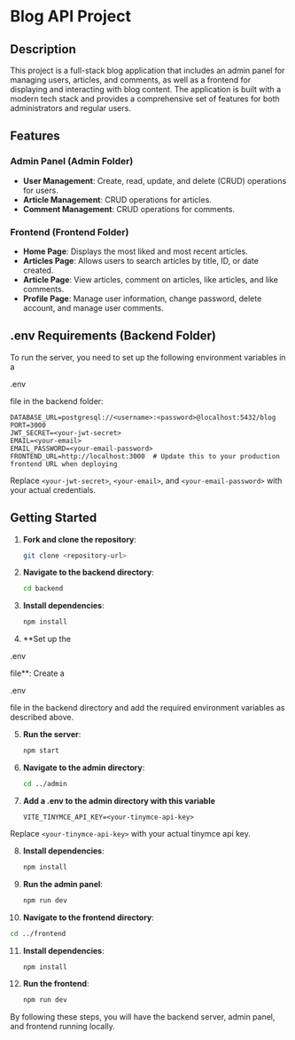 # Blog API Project

## Description

This project is a full-stack blog application that includes an admin panel for managing users, articles, and comments, as well as a frontend for displaying and interacting with blog content. The application is built with a modern tech stack and provides a comprehensive set of features for both administrators and regular users.

## Features

### Admin Panel (Admin Folder)

- **User Management**: Create, read, update, and delete (CRUD) operations for users.
- **Article Management**: CRUD operations for articles.
- **Comment Management**: CRUD operations for comments.

### Frontend (Frontend Folder)

- **Home Page**: Displays the most liked and most recent articles.
- **Articles Page**: Allows users to search articles by title, ID, or date created.
- **Article Page**: View articles, comment on articles, like articles, and like comments.
- **Profile Page**: Manage user information, change password, delete account, and manage user comments.

## .env Requirements (Backend Folder)

To run the server, you need to set up the following environment variables in a

.env

file in the backend folder:

```properties
DATABASE_URL=postgresql://<username>:<password>@localhost:5432/blog
PORT=3000
JWT_SECRET=<your-jwt-secret>
EMAIL=<your-email>
EMAIL_PASSWORD=<your-email-password>
FRONTEND_URL=http://localhost:3000  # Update this to your production frontend URL when deploying
```

Replace `<your-jwt-secret>`, `<your-email>`, and `<your-email-password>` with your actual credentials.

## Getting Started

1. **Fork and clone the repository**:

   ```sh
   git clone <repository-url>
   ```

2. **Navigate to the backend directory**:

   ```sh
   cd backend
   ```

3. **Install dependencies**:

   ```sh
   npm install
   ```

4. \*\*Set up the

.env

file\*\*:
Create a

.env

file in the backend directory and add the required environment variables as described above.

5.  **Run the server**:

    ```sh
    npm start
    ```

6.  **Navigate to the admin directory**:

    ```sh
    cd ../admin
    ```

7.  **Add a .env to the admin directory with this variable**

        VITE_TINYMCE_API_KEY=<your-tinymce-api-key>

Replace `<your-tinymce-api-key>` with your actual tinymce api key.

8. **Install dependencies**:

   ```sh
   npm install
   ```

9. **Run the admin panel**:

   ```sh
   npm run dev
   ```

10. **Navigate to the frontend directory**:

```sh
cd ../frontend
```

11. **Install dependencies**:

    ```sh
    npm install
    ```

12. **Run the frontend**:
    ```sh
    npm run dev
    ```

By following these steps, you will have the backend server, admin panel, and frontend running locally.
